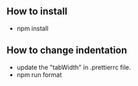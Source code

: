 ## How to install

- npm install

## How to change indentation

- update the "tabWidth" in .prettierrc file.
- npm run format
